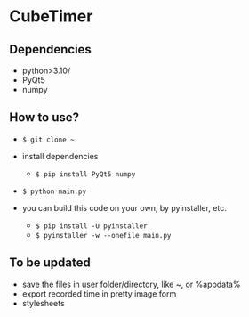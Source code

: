 #   CubeTimer
##  Dependencies
*   python>3.10/
*   PyQt5
*   numpy
##  How to use?
*   `$ git clone ~`
*   install dependencies
    *   `$ pip install PyQt5 numpy`
*   `$ python main.py`

*   you can build this code on your own, by pyinstaller, etc.
    *   `$ pip install -U pyinstaller`
    *   `$ pyinstaller -w --onefile main.py`
##  To be updated
*   save the files in user folder/directory, like ~, or %appdata%
*   export recorded time in pretty image form
*   stylesheets
